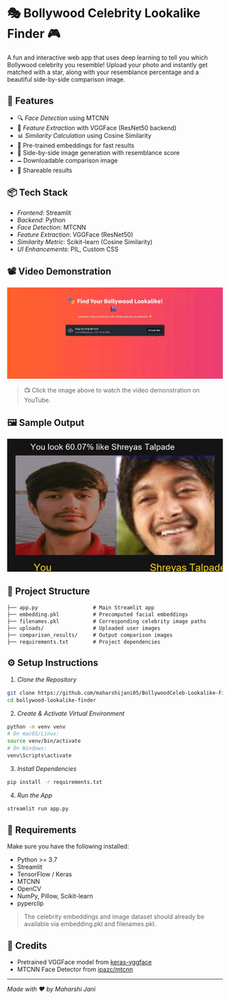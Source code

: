 # 🎭 Bollywood Celebrity Lookalike Finder 🎮

A fun and interactive web app that uses deep learning to tell you which Bollywood celebrity you resemble! Upload your photo and instantly get matched with a star, along with your resemblance percentage and a beautiful side-by-side comparison image.

## 🚀 Features

- 🔍 *Face Detection* using MTCNN
- 🤖 *Feature Extraction* with VGGFace (ResNet50 backend)
- 📊 *Similarity Calculation* using Cosine Similarity
- 🧠 Pre-trained embeddings for fast results
- 🎨 Side-by-side image generation with resemblance score
- 🗕 Downloadable comparison image
- 📢 Shareable results

## 📦 Tech Stack

- *Frontend*: Streamlit
- *Backend*: Python
- *Face Detection*: MTCNN
- *Feature Extraction*: VGGFace (ResNet50)
- *Similarity Metric*: Scikit-learn (Cosine Similarity)
- *UI Enhancements*: PIL, Custom CSS

## 📽️ Video Demonstration

[![Watch the demo](assets/video_thumbnail.png)](https://www.youtube.com/watch?v=GFYtXO7PSo4 "Bollywood Lookalike Finder Demo")

> 📺 Click the image above to watch the video demonstration on YouTube.


## 🖼 Sample Output

<p align="center">
  <img src="comparison_results/comparison.jpg" width="600"/>
</p>

## 📁 Project Structure

```
├── app.py                  # Main Streamlit app
├── embedding.pkl           # Precomputed facial embeddings
├── filenames.pkl           # Corresponding celebrity image paths
├── uploads/                # Uploaded user images
├── comparison_results/     # Output comparison images
├── requirements.txt        # Project dependencies
```

## ⚙ Setup Instructions

1. *Clone the Repository*
```bash
git clone https://github.com/maharshijani05/BollywoodCeleb-Lookalike-Finder.git
cd bollywood-lookalike-finder
```

2. *Create & Activate Virtual Environment*
```bash
python -m venv venv
# On macOS/Linux:
source venv/bin/activate
# On Windows:
venv\Scripts\activate
```

3. *Install Dependencies*
```bash
pip install -r requirements.txt
```

4. *Run the App*
```bash
streamlit run app.py
```

## 📝 Requirements

Make sure you have the following installed:

- Python >= 3.7
- Streamlit
- TensorFlow / Keras
- MTCNN
- OpenCV
- NumPy, Pillow, Scikit-learn
- pyperclip

> The celebrity embeddings and image dataset should already be available via embedding.pkl and filenames.pkl.

## 📣 Credits

- Pretrained VGGFace model from [keras-vggface](https://github.com/rcmalli/keras-vggface)
- MTCNN Face Detector from [ipazc/mtcnn](https://github.com/ipazc/mtcnn)

---

*Made with ❤ by Maharshi Jani*


